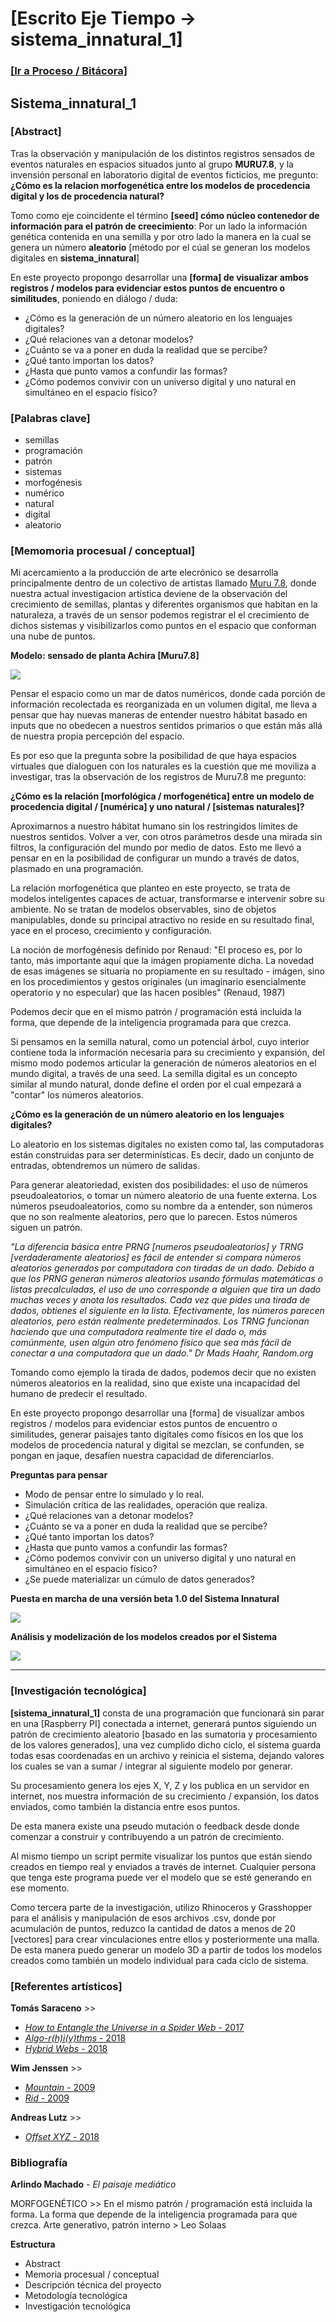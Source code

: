 # [Escrito Eje Tiempo -> sistema_innatural_1]
### [[Ir a Proceso / Bitácora]](https://nicmotta.github.io/eje_tiempo)


## Sistema_innatural_1


### [Abstract]

Tras la observación y manipulación de los distintos registros sensados de eventos naturales en espacios situados junto al grupo **MURU7.8**, y la invensión personal en laboratorio digital de eventos ficticios, me pregunto: **¿Cómo es la relacion morfogenética entre los modelos de procedencia digital y los de procedencia natural?**

Tomo como eje coincidente el término **[seed] cómo núcleo contenedor de información para el patrón de creecimiento**: Por un lado la información genética contenida en una semilla y por otro lado la manera en la cual se genera un número **aleatorio** [método por el cúal se generan los modelos digitales en **sistema_innatural**]

En este proyecto propongo desarrollar una **[forma] de visualizar ambos registros / modelos para evidenciar estos puntos de encuentro o similitudes**, poniendo en diálogo / duda:
- ¿Cómo es la generación de un número aleatorio en los lenguajes digitales?
- ¿Qué relaciones van a detonar modelos?
- ¿Cuánto se va a poner en duda la realidad que se percibe?
- ¿Qué tanto importan los datos?
- ¿Hasta que punto vamos a confundir las formas?
- ¿Cómo podemos convivir con un universo digital y uno natural en simultáneo en el espacio físico?

### [Palabras clave]

- semillas
- programación
- patrón
- sistemas
- morfogénesis
- numérico
- natural
- digital
- aleatorio

### [Memomoria procesual / conceptual]


Mi acercamiento a la producción de arte elecrónico se desarrolla principalmente dentro de un colectivo de artistas llamado [Muru 7.8](https://muru7-8.github.io), donde nuestra actual investigacion artística deviene de la observación del crecimiento de semillas, plantas y diferentes organismos que habitan en la naturaleza, a través de un sensor podemos registrar el el crecimiento de dichos sistemas y visibilizarlos como puntos en el espacio que conforman una nube de puntos.

**Modelo: sensado de planta Achira [Muru7.8]**

![](https://nicmotta.github.io/proyecto_observatorio/proceso/achira_1.gif)


Pensar el espacio como un mar de datos numéricos, donde cada porción de información recolectada es reorganizada en un volumen digital, me lleva a pensar que hay nuevas maneras de entender nuestro hábitat basado en inputs que no obedecen a nuestros sentidos primarios o que están más allá de nuestra propia percepción del espacio.

Es por eso que la pregunta sobre la posibilidad de que haya espacios virtuales que dialoguen con los naturales es la cuestión que me moviliza a investigar, tras la observación de los registros de Muru7.8 me pregunto:

**¿Cómo es la relación [morfológica / morfogenética] entre un modelo de procedencia digital / [numérica] y uno natural / [sistemas naturales]?**

Aproximarnos a nuestro hábitat humano sin los restringidos límites de nuestros sentidos. Volver a ver, con otros parámetros desde una mirada sin filtros, la configuración del mundo por medio de datos. Esto me llevó a pensar en en la posibilidad de configurar un mundo a través de datos, plasmado en una programación.

La relación morfogenética que planteo en este proyecto, se trata de modelos inteligentes capaces de actuar, transformarse e intervenir sobre su ambiente. No se tratan de modelos observables, sino de objetos manipulables, donde su principal atractivo no reside en su resultado final, yace en el proceso, crecimiento y configuración.

La noción de morfogénesis definido por Renaud: "El proceso es, por lo tanto, más importante aquí que la imágen propiamente dicha. La novedad de esas imágenes se situaría no propiamente en su resultado - imágen, sino en los procedimientos y gestos originales (un imaginario esencialmente operatorio y no especular) que las hacen posibles" (Renaud, 1987)

Podemos decir que en el mismo patrón / programación está incluida la forma, que depende de la inteligencia programada para que crezca.

Si pensamos en la semilla natural, como un potencial árbol, cuyo interior contiene toda la información necesaria para su crecimiento y expansión, del mismo modo podemos articular la generación de números aleatorios en el mundo digital, a través de una seed. La semilla digital es un concepto similar al mundo natural, donde define el orden por el cual empezará a "contar" los números aleatorios.


**¿Cómo es la generación de un número aleatorio en los lenguajes digitales?**

Lo aleatorio en los sistemas digitales no existen como tal, las computadoras están construidas para ser determinísticas. Es decir, dado un conjunto de entradas, obtendremos un número de salidas.

Para generar aleatoriedad, existen dos posibilidades: el uso de números pseudoaleatorios, o tomar un número aleatorio de una fuente externa. Los números pseudoaleatorios, como su nombre da a entender, son números que no son realmente aleatorios, pero que lo parecen. Estos números siguen un patrón.

*"La diferencia básica entre PRNG [numeros pseudoaleatorios] y TRNG [verdaderamente aleatorios] es fácil de entender si compara números aleatorios generados por computadora con tiradas de un dado. Debido a que los PRNG generan números aleatorios usando fórmulas matemáticas o listas precalculadas, el uso de uno corresponde a alguien que tira un dado muchas veces y anota los resultados. Cada vez que pides una tirada de dados, obtienes el siguiente en la lista. Efectivamente, los números parecen aleatorios, pero están realmente predeterminados. Los TRNG funcionan haciendo que una computadora realmente tire el dado o, más comúnmente, usen algún otro fenómeno físico que sea más fácil de conectar a una computadora que un dado." Dr Mads Haahr, Random.org*

Tomando como ejemplo la tirada de dados, podemos decir que no existen números aleatorios en la realidad, sino que existe una incapacidad del humano de predecir el resultado.


En este proyecto propongo desarrollar una [forma] de visualizar ambos registros / modelos para evidenciar estos puntos de encuentro o similitudes, generar paisajes tanto digitales como físicos en los que los modelos de procedencia natural y digital se mezclan, se confunden, se pongan en jaque, desafíen nuestra capacidad de diferenciarlos.


**Preguntas para pensar**

- Modo de pensar entre lo simulado y lo real.
- Simulación crítica de las realidades, operación que realiza.
- ¿Qué relaciones van a detonar modelos?
- ¿Cuánto se va a poner en duda la realidad que se percibe?
- ¿Qué tanto importan los datos?
- ¿Hasta que punto vamos a confundir las formas?
- ¿Cómo podemos convivir con un universo digital y uno natural en simultáneo en el espacio físico?
- ¿Se puede materializar un cúmulo de datos generados?


**Puesta en marcha de una versión beta 1.0 del Sistema Innatural**

![](/proceso/sistema_innatural_beta_1.gif)


**Análisis y modelización de los modelos creados por el Sistema**

![](/proceso/modelizacion_beta_1.gif)

-------

### [Investigación tecnológica]

**[sistema_innatural_1]** consta de una programación que funcionará sin parar en una [Raspberry PI] conectada a internet, generará puntos siguiendo un patrón de crecimiento aleatorio [basado en las sumatoria y procesamiento de los valores generados], una vez cumplido dicho ciclo, el sistema guarda todas esas coordenadas en un archivo y reinicia el sistema, dejando valores los cuales se van a sumar / integrar al siguiente modelo por generar.

Su procesamiento genera los ejes X, Y, Z y los publica en un servidor en internet, nos muestra información de su crecimiento / expansión, los datos enviados, como también la distancia entre esos puntos.

De esta manera existe una pseudo mutación o feedback desde donde comenzar a construir y contribuyendo a un patrón de crecimiento.

Al mismo tiempo un script permite visualizar los puntos que están siendo creados en tiempo real y enviados a través de internet. Cualquier persona que tenga este programa puede ver el modelo que se esté generando en ese momento.

Como tercera parte de la investigación, utilizo Rhinoceros y Grasshopper para el análisis y manipulación de esos archivos .csv, donde por acumulación de puntos, reduzco la cantidad de datos a menos de 20 [vectores] para crear vinculaciones entre ellos y posteriormente una malla. De esta manera puedo generar un modelo 3D a partir de todos los modelos creados como también un modelo individual para cada ciclo de sistema.


### [Referentes artísticos]

**Tomás Saraceno** >>
- [*How to Entangle the Universe in a Spider Web* - 2017](https://studiotomassaraceno.org/how-to-entangle-the-universe-in-a-spider-web/)
- [*Algo-r(h)i(y)thms* - 2018](https://studiotomassaraceno.org/algo-rhiythms/)
- [*Hybrid Webs* - 2018](https://studiotomassaraceno.org/hybrid-webs/)

**Wim Jenssen** >>
- [*Mountain* - 2009](http://www.wimjanssen.be/2018/04/15/mountain/)
- [*Rid* - 2009](http://www.wimjanssen.be/2018/04/15/rid/)

**Andreas Lutz** >>
- [*Offset XYZ* - 2018](http://andreaslutz.com/offset-xyz/)



### Bibliografía

**Arlindo Machado** - *El paisaje mediático*


MORFOGENÉTICO >> En el mismo patrón / programación está incluida la forma. La forma que depende de la inteligencia programada para que crezca.
Arte generativo, patrón interno > Leo Solaas



**Estructura**
- Abstract
- Memoria procesual / conceptual
- Descripción técnica del proyecto
 - Metodología tecnológica
 - Investigación tecnológica
